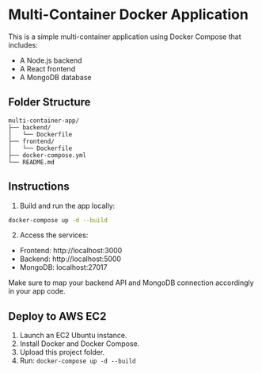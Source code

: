 # Multi-Container Docker Application

This is a simple multi-container application using Docker Compose that includes:

- A Node.js backend
- A React frontend
- A MongoDB database

## Folder Structure

```
multi-container-app/
├── backend/
│   └── Dockerfile
├── frontend/
│   └── Dockerfile
├── docker-compose.yml
└── README.md
```

## Instructions

1. Build and run the app locally:

```bash
docker-compose up -d --build
```

2. Access the services:

- Frontend: http://localhost:3000
- Backend: http://localhost:5000
- MongoDB: localhost:27017

Make sure to map your backend API and MongoDB connection accordingly in your app code.

## Deploy to AWS EC2

1. Launch an EC2 Ubuntu instance.
2. Install Docker and Docker Compose.
3. Upload this project folder.
4. Run: `docker-compose up -d --build`

